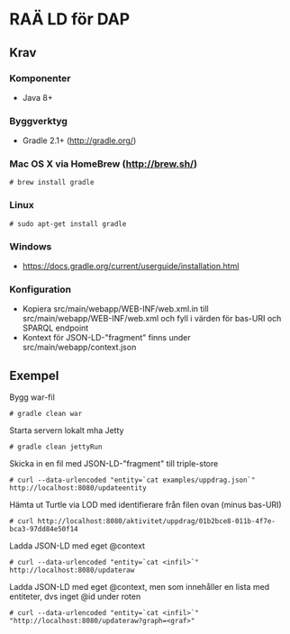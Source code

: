 # RAÄ LD för DAP

## Krav

### Komponenter

* Java 8+

### Byggverktyg

* Gradle 2.1+ (<http://gradle.org/>)

### Mac OS X via HomeBrew (http://brew.sh/)

    # brew install gradle

### Linux

    # sudo apt-get install gradle

### Windows

* https://docs.gradle.org/current/userguide/installation.html

### Konfiguration

* Kopiera src/main/webapp/WEB-INF/web.xml.in till src/main/webapp/WEB-INF/web.xml och fyll i värden för bas-URI och SPARQL endpoint
* Kontext för JSON-LD-"fragment" finns under src/main/webapp/context.json

## Exempel
Bygg war-fil

    # gradle clean war

Starta servern lokalt mha Jetty

    # gradle clean jettyRun

Skicka in en fil med JSON-LD-"fragment" till triple-store

    # curl --data-urlencoded "entity=`cat examples/uppdrag.json`" http://localhost:8080/updateentity

Hämta ut Turtle via LOD med identifierare från filen ovan (minus bas-URI)

    # curl http://localhost:8080/aktivitet/uppdrag/01b2bce8-011b-4f7e-bca3-97dd84e50f14
    
Ladda JSON-LD med eget @context

    # curl --data-urlencoded "entity=`cat <infil>`"  http://localhost:8080/updateraw

Ladda JSON-LD med eget @context, men som innehåller en lista med entiteter, dvs inget @id under roten

    # curl --data-urlencoded "entity=`cat <infil>`"  "http://localhost:8080/updateraw?graph=<graf>"
